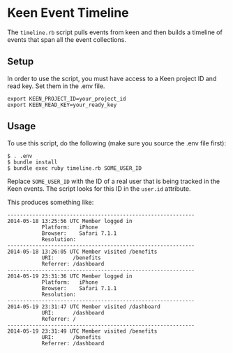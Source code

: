 Keen Event Timeline
========

The `timeline.rb` script pulls events from keen and then builds a timeline of events that span all the event collections.

Setup
-----

In order to use the script, you must have access to a Keen project ID and read key. Set them in the .env file.

```
export KEEN_PROJECT_ID=your_project_id
export KEEN_READ_KEY=your_ready_key
```

Usage
-----

To use this script, do the following (make sure you source the .env file first):

```
$ . .env
$ bundle install
$ bundle exec ruby timeline.rb SOME_USER_ID
```

Replace `SOME_USER_ID` with the ID of a real user that is being tracked in the Keen events. The script looks for this ID in the `user.id` attribute.

This produces something like:

```
------------------------------------------------------------
2014-05-18 13:25:56 UTC Member logged in
           Platform:   iPhone
           Browser:    Safari 7.1.1
           Resolution:
------------------------------------------------------------
2014-05-18 13:26:05 UTC Member visited /benefits
           URI:      /benefits
           Referrer: /dashboard
------------------------------------------------------------
2014-05-19 23:31:36 UTC Member logged in
           Platform:   iPhone
           Browser:    Safari 7.1.1
           Resolution:
------------------------------------------------------------
2014-05-19 23:31:47 UTC Member visited /dashboard
           URI:      /dashboard
           Referrer: /
------------------------------------------------------------
2014-05-19 23:31:49 UTC Member visited /benefits
           URI:      /benefits
           Referrer: /dashboard
```
